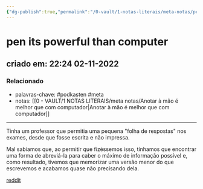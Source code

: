 ```yaml
---
{"dg-publish":true,"permalink":"/0-vault/1-notas-literais/meta-notas/pen-its-powerful-than-computer/","tags":["podkasten","meta"],"dgHomeLink":true,"dgShowLocalGraph":true,"dgShowFileTree":true,"dgEnableSearch":true}
---
```


# pen its powerful than computer
## criado em: 22:24 02-11-2022

### Relacionado
- palavras-chave: #podkasten #meta 
- notas: [[0 - VAULT/1 NOTAS LITERAIS/meta notas/Anotar à mão é melhor que com computador\|Anotar à mão é melhor que com computador]]
---
Tinha um professor que permitia uma pequena "folha de respostas" nos exames, desde que fosse escrita e não impressa.

Mal sabíamos que, ao permitir que fizéssemos isso, tínhamos que encontrar uma forma de abreviá-la para caber o máximo de informação possível e, como resultado, tivemos que memorizar uma versão menor do que escrevemos e acabamos quase não precisando dela.

[reddit](https://www.reddit.com/r/interestingasfuck/comments/y4t8pw/comment/isg0b5i/?utm_source=reddit&utm_medium=web2x&context=3)